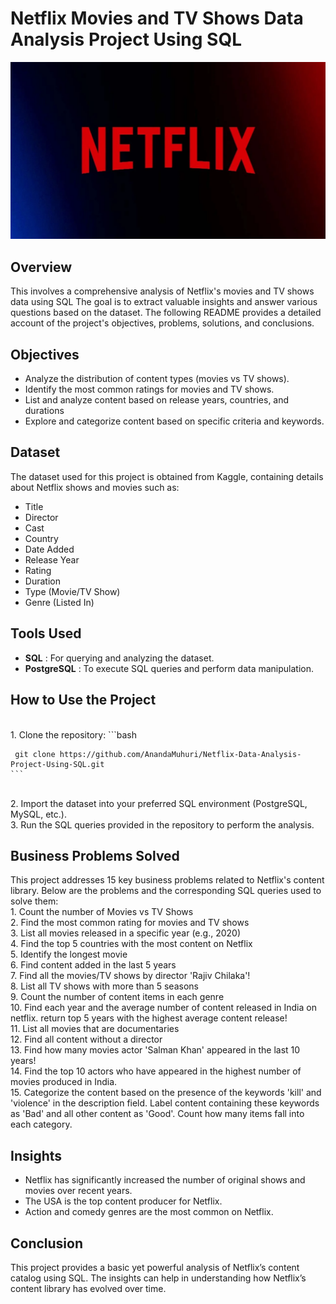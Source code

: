 # Netflix Movies and TV Shows Data Analysis Project Using SQL
![Netflix logo](https://github.com/AnandaMuhuri/Netflix-Data-Analysis-Project-Using-SQL/blob/main/Netflix_LOGO.webp)

## Overview
This involves a comprehensive analysis of Netflix's movies and TV shows data using SQL The goal is to
extract valuable insights and answer various questions based on the dataset. The following README
provides a detailed account of the project's objectives, problems, solutions, and conclusions.

## Objectives
- Analyze the distribution of content types (movies vs TV shows).
- Identify the most common ratings for movies and TV shows.
- List and analyze content based on release years, countries, and durations
- Explore and categorize content based on specific criteria and keywords.

## Dataset
The dataset used for this project is obtained from Kaggle, containing details about Netflix shows and movies such as:
- Title
- Director
- Cast
- Country
- Date Added
- Release Year
- Rating
- Duration
- Type (Movie/TV Show)
- Genre (Listed In)

## Tools Used
- **SQL** : For querying and analyzing the dataset.
- **PostgreSQL** : To execute SQL queries and perform data manipulation.

## How to Use the Project
<br>
1. Clone the repository:
   ```bash

     git clone https://github.com/AnandaMuhuri/Netflix-Data-Analysis-Project-Using-SQL.git
    ```
<br>
2. Import the dataset into your preferred SQL environment (PostgreSQL, MySQL, etc.).
<br>
3. Run the SQL queries provided in the repository to perform the analysis.

## Business Problems Solved

This project addresses 15 key business problems related to Netflix's content library. Below are the problems and the corresponding SQL queries used to solve them: <br>
    1. Count the number of Movies vs TV Shows <br>
    2. Find the most common rating for movies and TV shows <br>
    3. List all movies released in a specific year (e.g., 2020) <br>
    4. Find the top 5 countries with the most content on Netflix <br>
    5. Identify the longest movie <br>
    6. Find content added in the last 5 years <br>
    7. Find all the movies/TV shows by director 'Rajiv Chilaka'! <br>
    8. List all TV shows with more than 5 seasons <br>
    9. Count the number of content items in each genre <br> 
    10. Find each year and the average number of content released in India on netflix. return top 5 years with the highest average content release! <br>
    11. List all movies that are documentaries <br>
    12. Find all content without a director <br>
    13. Find how many movies actor 'Salman Khan' appeared in the last 10 years! <br>
    14. Find the top 10 actors who have appeared in the highest number of movies produced in India. <br>
    15. Categorize the content based on the presence of the keywords 'kill' and 'violence' in the description field. Label content containing these keywords as 'Bad' and all other content as 'Good'. Count how many items fall into each category.

## Insights

- Netflix has significantly increased the number of original shows and movies over recent years.
- The USA is the top content producer for Netflix.
- Action and comedy genres are the most common on Netflix.

## Conclusion
This project provides a basic yet powerful analysis of Netflix’s content catalog using SQL. The insights can help in understanding how Netflix’s content library has evolved over time.
